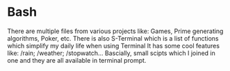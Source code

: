 # Bash
There are multiple files from various projects like:
Games, Prime generating algorithms, Poker, etc.
There is also S-Terminal which is a list of functions which simplify my daily life when using Terminal
It has some cool features like: /rain; /weather; /stopwatch...
Bascially, small scipts which I joined in one and they are all available in terminal prompt.
